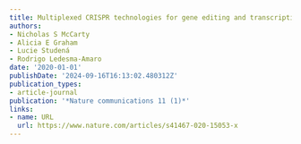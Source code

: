 ```yaml
---
title: Multiplexed CRISPR technologies for gene editing and transcriptional regulation
authors:
- Nicholas S McCarty
- Alicia E Graham
- Lucie Studená
- Rodrigo Ledesma-Amaro
date: '2020-01-01'
publishDate: '2024-09-16T16:13:02.480312Z'
publication_types:
- article-journal
publication: '*Nature communications 11 (1)*'
links:
- name: URL
  url: https://www.nature.com/articles/s41467-020-15053-x
---
```

